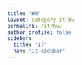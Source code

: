 ```yaml
---
title: "HW"
layout: category-it-hw
permalink: /it/hw/
author_profile: false
sidebar:
  title: "IT"
  nav: "it-sidebar"
---
```

